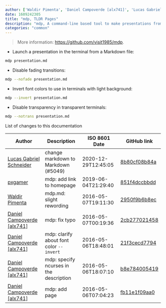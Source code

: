 ```yaml
---
author: ['Waldir Pimenta', 'Daniel Campoverde [alx741]', 'Lucas Gabriel Schneider', 'pxgamer']
date: 1609242305
title: "mdp, TLDR Pages"
description: "mdp, A command-line based tool to make presentations from Markdown files."
categories: "common"
---
```

> More information: <https://github.com/visit1985/mdp>.

- Launch a presentation in the terminal from a Markdown file:

```bash
mdp presentation.md
```

- Disable fading transitions:

```bash
mdp --nofade presentation.md
```

- Invert font colors to use in terminals with light background:

```bash
mdp --invert presentation.md
```

- Disable transparency in transparent terminals:

```bash
mdp --notrans presentation.md
```
List of changes to this documentation


Author | Description | ISO 8601 Date | GitHub link
------|-----|-----|-----
[Lucas Gabriel Schneider](mailto:casdpa@gmail.com) | change markdown to Markdown (#5049) | 2020-12-29T12:45:05 | [8b80cf08b84a](https://github.com/tldr-pages/tldr/commit/8b80cf08b84aec781c99c2a42c7acf95bab446cf)
[pxgamer](mailto:owzie123@gmail.com) | mdp: add link to homepage | 2019-06-04T21:29:40 | [851f4dccbbdd](https://github.com/tldr-pages/tldr/commit/851f4dccbbdd897eabe1e90327d5a64013297fcd)
[Waldir Pimenta](mailto:waldyrious@gmail.com) | mdp.md: slight rewording | 2016-05-07T19:11:30 | [2950f9b6b8ec](https://github.com/tldr-pages/tldr/commit/2950f9b6b8ec7c80e14458a170c1edf26606c62f)
[Daniel Campoverde [alx741]](mailto:alx741@riseup.net) | mdp: fix typo | 2016-05-07T00:19:36 | [2cb277021458](https://github.com/tldr-pages/tldr/commit/2cb2770214584e74658552e7d27313033b9aecab)
[Daniel Campoverde [alx741]](mailto:alx741@riseup.net) | mdp: clarify about font color `--invert` | 2016-05-06T18:48:01 | [21f3cecd7794](https://github.com/tldr-pages/tldr/commit/21f3cecd77945e71ba54d607c663b8a33d1c16de)
[Daniel Campoverde [alx741]](mailto:alx741@riseup.net) | mdp: specify ncurses in the description | 2016-05-06T18:07:10 | [b8e784005419](https://github.com/tldr-pages/tldr/commit/b8e78400541907643a9d14e7b91fb567a03f1f81)
[Daniel Campoverde [alx741]](mailto:alx741@riseup.net) | mdp: add page | 2016-05-06T07:04:23 | [fb11e1f09aa0](https://github.com/tldr-pages/tldr/commit/fb11e1f09aa03867a6513099ff8f03202da93f83)

